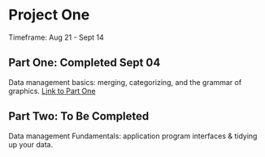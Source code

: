 # Project One

Timeframe: Aug 21 - Sept 14 <br/>

## Part One: Completed Sept 04
Data management basics: merging, categorizing, and the grammar of graphics. [Link to Part One](p1part1.md)<br/>

## Part Two: To Be Completed
Data management Fundamentals: application program interfaces & tidying up your data.
<!-- [Link to Part Two](p1part1.md)<br/> -->
